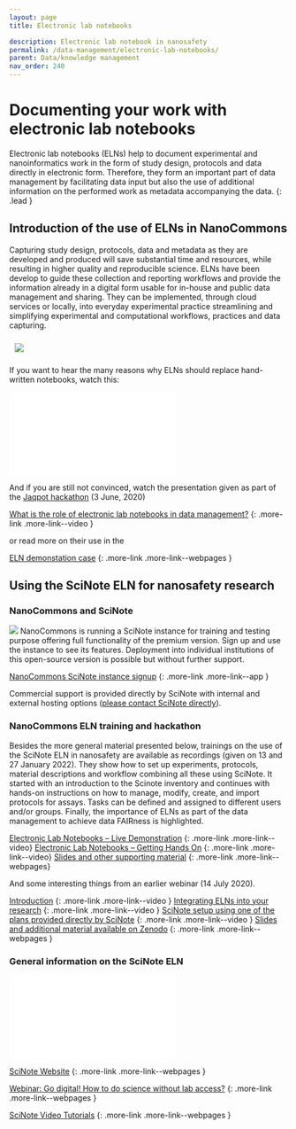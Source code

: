 ```yaml
---
layout: page
title: Electronic lab notebooks

description: Electronic lab notebook in nanosafety
permalink: /data-management/electronic-lab-notebooks/
parent: Data/knowledge management
nav_order: 240
---
```


#  Documenting your work with electronic lab notebooks

Electronic lab notebooks (ELNs) help to document experimental and nanoinformatics work in the form of study design, protocols and data directly in electronic form. Therefore, they form an important part of data management by facilitating data input but also the use of additional information on the performed work as metadata accompanying the data.
{: .lead }

## Introduction of the use of ELNs in NanoCommons
Capturing study design, protocols, data and metadata as they are developed and produced will save substantial time and resources, while resulting in higher quality and reproducible science. ELNs have been develop to guide these collection and reporting workflows and provide the information already in a digital form usable for in-house and public data management and sharing. They can be implemented, through cloud services or locally, into everyday experimental practice streamlining and simplifying experimental and computational workflows, practices and data capturing.

<img src="{{site.baseurl}}/images/data-management/ELN-hackathon.JPG" style="padding: 10px;">

If you want to hear the many reasons why ELNs should replace hand-written notebooks, watch this:

<iframe src="//www.youtube.com/embed/FWbkDrVbg6M" frameborder="0" allowfullscreen="allowfullscreen">&nbsp;</iframe>

And if you are still not convinced, watch the presentation given as part of the [Jaqpot hackathon](https://zenodo.org/record/3908229#.YT5tT50zZPY) (3 June, 2020)

[What is the role of electronic lab notebooks in data management?](https://www.youtube.com/watch?v=tM814yEukfA)
{: .more-link .more-link--video }

or read more on their use in the 

[ELN demonstation case]({{site.baseurl}}/demonstration-cases/ELN-demonstration-case/)
{: .more-link .more-link--webpages }

## Using the SciNote ELN for nanosafety research

### NanoCommons and SciNote

<img src="{{site.baseurl}}/images/data-management/nanocommons-scinote.jpg" class="image--right">
NanoCommons is running a SciNote instance for training and testing purpose offering full functionality of the premium version. Sign up and use the instance to see its features. Deployment into individual institutions of this open-source version is possible but without further support. 

[NanoCommons SciNote instance signup](https://scinote.sevenpastnine.com/)
{: .more-link .more-link--app }

Commercial support is provided directly by SciNote with internal and external hosting options ([please contact SciNote directly](https://www.scinote.net/premium/)).

### NanoCommons ELN training and hackathon
Besides the more general material presented below, trainings on the use of the SciNote ELN in nanosafety are available as recordings (given on 13 and 27 January 2022). They show how to set up experiments, protocols, material descriptions and workflow combining all these using SciNote. It started with an introduction to the Scinote inventory and continues with hands-on instructions on how to manage, modify, create, and import protocols for assays. Tasks can be defined and assigned to different users and/or groups. Finally, the importance of ELNs as part of the data management to achieve data FAIRness is highlighted. 

[Electronic Lab Notebooks – Live Demonstration](https://www.youtube.com/watch?v=TrqAOfm1SjY)
{: .more-link .more-link--video}
[Electronic Lab Notebooks – Getting Hands On](https://www.youtube.com/watch?v=MilbZJ3I61U)
{: .more-link .more-link--video}
[Slides and other supporting material](https://zenodo.org/record/5846520#.Yflt2OrMKUk)
{: .more-link .more-link--webpages}

And some interesting things from an earlier webinar (14 July 2020). 

[Introduction](https://www.youtube.com/watch?v=mxGlvWzFnHI&ab_channel=NanoCommons)
{: .more-link .more-link--video }
[Integrating ELNs into your research](https://www.youtube.com/watch?v=mvIDkERUeHM&ab_channel=NanoCommons)
{: .more-link .more-link--video }
[SciNote setup using one of the plans provided directly by SciNote](https://www.youtube.com/watch?v=7yhdrG4coo0&ab_channel=NanoCommons)
{: .more-link .more-link--video }
[Slides and additional material available on Zenodo](https://zenodo.org/record/4518805#.YSjw144zaUl)
{: .more-link .more-link--webpages }

### General information on the SciNote ELN
<iframe src="//www.youtube.com/embed/NWhsjR_qap4" frameborder="0" allowfullscreen="allowfullscreen">&nbsp;</iframe>

[SciNote Website](https://www.scinote.net/)
{: .more-link .more-link--webpages }

[Webinar: Go digital! How to do science without lab access?](https://www.scinote.net/webinar-go-digital/)
{: .more-link .more-link--webpages }

[SciNote Video Tutorials](https://www.scinote.net/tutorials/)
{: .more-link .more-link--webpages }
